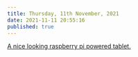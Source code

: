 ```yaml
---
title: Thursday, 11th November, 2021
date: 2021-11-11 20:55:16
published: true
---
```


[A nice looking raspberry pi powered tablet.](https://cutiepi.io/)